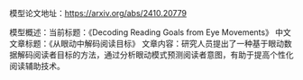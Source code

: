 模型论文地址：https://arxiv.org/abs/2410.20779

模型概述：当前标题：《Decoding Reading Goals from Eye Movements》
中文文章标题：《从眼动中解码阅读目标》
文章内容：研究人员提出了一种基于眼动数据解码阅读者目标的方法，通过分析眼动模式预测阅读者意图，有助于提高个性化阅读辅助技术。
